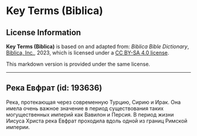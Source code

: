 # Key Terms (Biblica)

## License Information

**Key Terms (Biblica)** is based on and adapted from: _Biblica Bible Dictionary_, [Biblica, Inc.](https://www.biblica.com/), 2023, which is licensed under a [CC BY-SA 4.0 license](https://creativecommons.org/licenses/by-sa/4.0/legalcode.en).

This markdown version is provided under the same license.



--------------------------------

## Река Евфрат (id: 193636)

Река, протекающая через современную Турцию, Сирию и Ирак. Она имела очень важное значение в период существования таких могущественных империй как Вавилон и Персия. В период жизни Иисуса Христа река Евфрат проходила вдоль одной из границ Римской империи.


